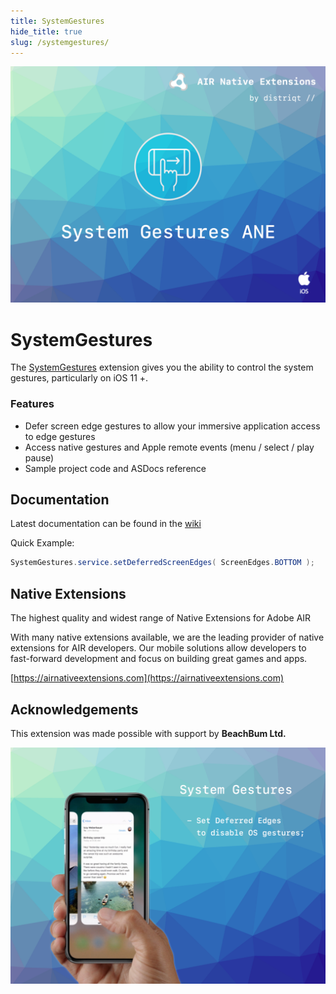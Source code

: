 ```yaml
---
title: SystemGestures
hide_title: true
slug: /systemgestures/
---
```


![](images/hero.png)

# SystemGestures

The [SystemGestures](https://airnativeextensions.com/extension/com.distriqt.SystemGestures) extension 
gives you the ability to control the system gestures, particularly on iOS 11 +.

### Features

- Defer screen edge gestures to allow your immersive application access to edge gestures
- Access native gestures and Apple remote events (menu / select / play pause)
- Sample project code and ASDocs reference




## Documentation

Latest documentation can be found in the [wiki](https://github.com/distriqt/ANE-SystemGestures/wiki)

Quick Example: 

```actionscript
SystemGestures.service.setDeferredScreenEdges( ScreenEdges.BOTTOM );
```




## Native Extensions

The highest quality and widest range of Native Extensions for Adobe AIR

With many native extensions available, we are the leading provider of native extensions for AIR developers. 
Our mobile solutions allow developers to fast-forward development and focus on building great games and apps.

[https://airnativeextensions.com](https://airnativeextensions.com)



## Acknowledgements

This extension was made possible with support by **BeachBum Ltd.**


![](images/promo.png)
